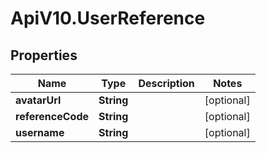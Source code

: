 # ApiV10.UserReference

## Properties

Name | Type | Description | Notes
------------ | ------------- | ------------- | -------------
**avatarUrl** | **String** |  | [optional] 
**referenceCode** | **String** |  | [optional] 
**username** | **String** |  | [optional] 


